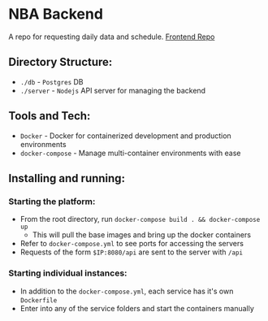 # NBA Backend


A repo for requesting daily data and schedule.
[Frontend Repo](https://github.com/mingchia-andy-liu/chrome-extension-nba)

## Directory Structure:

* `./db` - `Postgres` DB
* `./server` - `Nodejs` API server for managing the backend

## Tools and Tech:

* `Docker` - Docker for containerized development and production environments
* `docker-compose` - Manage multi-container environments with ease

## Installing and running:

### Starting the platform:
* From the root directory, run `docker-compose build . && docker-compose up`
    * This will pull the base images and bring up the docker containers
* Refer to `docker-compose.yml` to see ports for accessing the servers
* Requests of the form `$IP:8080/api` are sent to the server with `/api`

### Starting individual instances:
* In addition to the `docker-compose.yml`, each service has it's own `Dockerfile`
* Enter into any of the service folders and start the containers manually
